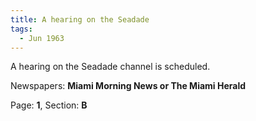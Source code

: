 ```yaml
---  
title: A hearing on the Seadade  
tags:  
  - Jun 1963  
---  
```

  
A hearing on the Seadade channel is scheduled.  
  
Newspapers: **Miami Morning News or The Miami Herald**  
  
Page: **1**, Section: **B** 

